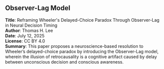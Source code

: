 ## Observer-Lag Model

**Title**: Reframing Wheeler's Delayed-Choice Paradox Through Observer-Lag in Neural Decision Timing  
**Author**: Thomas H. Lee  
**Date**: July 12, 2025  
**License**: CC BY 4.0  
**Summary**: This paper proposes a neuroscience-based resolution to Wheeler’s delayed-choice paradox by introducing the Observer-Lag model, wherein the illusion of retrocausality is a cognitive artifact caused by delay between unconscious decision and conscious awareness.
